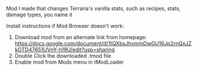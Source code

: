 Mod I made that changes Terraria's vanilla stats, such as recipes, stats, damage types, you name it

Install instructions if Mod Browser doesn't work:

1. Download mod from an alternate link from homepage: https://docs.google.com/document/d/1tQXbsJhvmmDwGU16Jp2rnQxJZkGTD47651UVnY-h19U/edit?usp=sharing
2. Double Click the downloaded .tmod file
3. Enable mod from Mods menu in tModLoader
